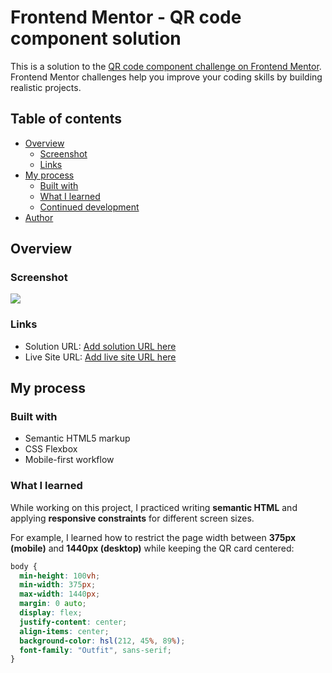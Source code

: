 # Frontend Mentor - QR code component solution

This is a solution to the [QR code component challenge on Frontend Mentor](https://www.frontendmentor.io/challenges/qr-code-component-iux_sIO_H). Frontend Mentor challenges help you improve your coding skills by building realistic projects. 

## Table of contents

- [Overview](#overview)
  - [Screenshot](#screenshot)
  - [Links](#links)
- [My process](#my-process)
  - [Built with](#built-with)
  - [What I learned](#what-i-learned)
  - [Continued development](#continued-development)
- [Author](#author)

## Overview

### Screenshot

![](./screenshot.jpg)

### Links

- Solution URL: [Add solution URL here](https://your-solution-url.com)
- Live Site URL: [Add live site URL here](https://your-live-site-url.com)

## My process

### Built with

- Semantic HTML5 markup
- CSS Flexbox
- Mobile-first workflow

### What I learned

While working on this project, I practiced writing **semantic HTML** and applying **responsive constraints** for different screen sizes.  

For example, I learned how to restrict the page width between **375px (mobile)** and **1440px (desktop)** while keeping the QR card centered:

```css
body {
  min-height: 100vh;
  min-width: 375px;
  max-width: 1440px;
  margin: 0 auto;
  display: flex;
  justify-content: center;
  align-items: center;
  background-color: hsl(212, 45%, 89%);
  font-family: "Outfit", sans-serif;
}
